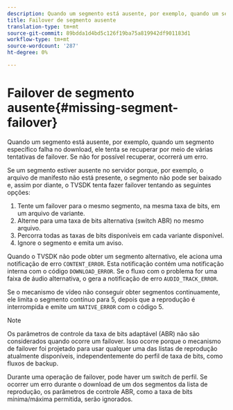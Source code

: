 ```yaml
---
description: Quando um segmento está ausente, por exemplo, quando um segmento específico falha no download, ele tenta se recuperar por meio de várias tentativas de failover. Se não for possível recuperar, ocorrerá um erro.
title: Failover de segmento ausente
translation-type: tm+mt
source-git-commit: 89bdda1d4bd5c126f19ba75a819942df901183d1
workflow-type: tm+mt
source-wordcount: '287'
ht-degree: 0%

---
```



# Failover de segmento ausente{#missing-segment-failover}

Quando um segmento está ausente, por exemplo, quando um segmento específico falha no download, ele tenta se recuperar por meio de várias tentativas de failover. Se não for possível recuperar, ocorrerá um erro.

Se um segmento estiver ausente no servidor porque, por exemplo, o arquivo de manifesto não está presente, o segmento não pode ser baixado e, assim por diante, o TVSDK tenta fazer failover tentando as seguintes opções:

1. Tente um failover para o mesmo segmento, na mesma taxa de bits, em um arquivo de variante.
1. Alterne para uma taxa de bits alternativa (switch ABR) no mesmo arquivo.
1. Percorra todas as taxas de bits disponíveis em cada variante disponível.
1. Ignore o segmento e emita um aviso.

Quando o TVSDK não pode obter um segmento alternativo, ele aciona uma notificação de erro `CONTENT_ERROR`. Esta notificação contém uma notificação interna com o código `DOWNLOAD_ERROR`. Se o fluxo com o problema for uma faixa de áudio alternativa, o gera a notificação de erro `AUDIO_TRACK_ERROR`.

Se o mecanismo de vídeo não conseguir obter segmentos continuamente, ele limita o segmento contínuo para 5, depois que a reprodução é interrompida e emite um `NATIVE_ERROR` com o código 5.

>[!NOTE]
>
>Os parâmetros de controle da taxa de bits adaptável (ABR) não são considerados quando ocorre um failover. Isso ocorre porque o mecanismo de failover foi projetado para usar qualquer uma das listas de reprodução atualmente disponíveis, independentemente do perfil de taxa de bits, como fluxos de backup.
>
>Durante uma operação de failover, pode haver um switch de perfil. Se ocorrer um erro durante o download de um dos segmentos da lista de reprodução, os parâmetros de controle ABR, como a taxa de bits mínima/máxima permitida, serão ignorados.

